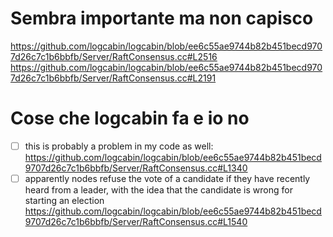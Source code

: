 # Sembra importante ma non capisco
https://github.com/logcabin/logcabin/blob/ee6c55ae9744b82b451becd9707d26c7c1b6bbfb/Server/RaftConsensus.cc#L2516
https://github.com/logcabin/logcabin/blob/ee6c55ae9744b82b451becd9707d26c7c1b6bbfb/Server/RaftConsensus.cc#L2191

# Cose che logcabin fa e io no
- [ ] this is probably a problem in my code as well: 
https://github.com/logcabin/logcabin/blob/ee6c55ae9744b82b451becd9707d26c7c1b6bbfb/Server/RaftConsensus.cc#L1340
- [ ] apparently nodes refuse the vote of a candidate if they have recently heard from a leader, with the idea that the candidate is wrong for starting an election
https://github.com/logcabin/logcabin/blob/ee6c55ae9744b82b451becd9707d26c7c1b6bbfb/Server/RaftConsensus.cc#L1540
